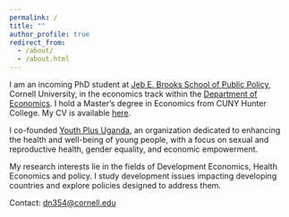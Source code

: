 ```yaml
---
permalink: /
title: ""
author_profile: true
redirect_from: 
  - /about/
  - /about.html
---
```



I am an incoming PhD student at [Jeb E. Brooks School of Public Policy](https://publicpolicy.cornell.edu/), Cornell University, in the economics track within the [Department of Economics](https://economics.cornell.edu/). I hold a Master’s degree in Economics from CUNY Hunter College.  My CV is available [here](https://deborahnakkungu.github.io/files/Deborah_CV.pdf).

I co-founded [Youth Plus Uganda](https://ypec.netlify.app/), an organization dedicated to enhancing the health and well-being of young people, with a focus on sexual and reproductive health, gender equality, and economic empowerment. 

My research interests lie in the fields of Development Economics, Health Economics and policy. I study development issues impacting developing countries and explore policies designed to address them.

 Contact: <a href="mailto:dn354@cornell.edu" >dn354@cornell.edu</a>
